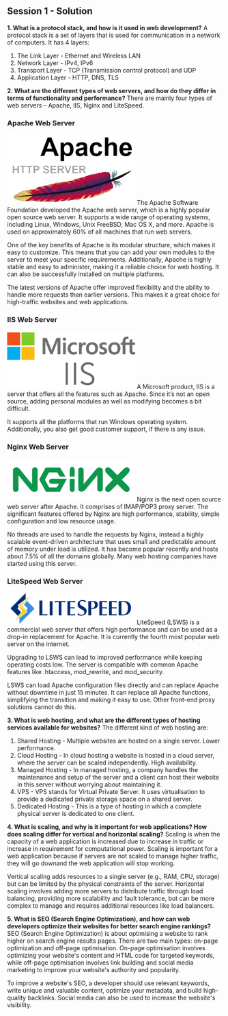## Session 1 - Solution

**1. What is a protocol stack, and how is it used in web development?**
A protocol stack is a set of layers that is used for communication in a network of computers.
It has 4 layers:
1. The Link Layer - Ethernet and Wireless LAN
2. Network Layer - IPv4, IPv6
3. Transport Layer - TCP (Transmission control protocol) and UDP
4. Application Layer - HTTP, DNS, TLS

**2. What are the different types of web servers, and how do they differ in terms of functionality and performance?**
There are mainly four types of web servers – Apache, IIS, Nginx and LiteSpeed.
### Apache Web Server
![](./apache.png)
The Apache Software Foundation developed the Apache web server, which is a highly popular open source web server. It supports a wide range of operating systems, including Linux, Windows, Unix FreeBSD, Mac OS X, and more. Apache is used on approximately 60% of all machines that run web servers.

One of the key benefits of Apache is its modular structure, which makes it easy to customize. This means that you can add your own modules to the server to meet your specific requirements. Additionally, Apache is highly stable and easy to administer, making it a reliable choice for web hosting. It can also be successfully installed on multiple platforms.

The latest versions of Apache offer improved flexibility and the ability to handle more requests than earlier versions. This makes it a great choice for high-traffic websites and web applications.

### IIS Web Server
![](./iis.png)
A Microsoft product, IIS is a server that offers all the features such as Apache. Since it’s not an open source, adding personal modules as well as modifying becomes a bit difficult.

It supports all the platforms that run Windows operating system. Additionally, you also get good customer support, if there is any issue.

### Nginx Web Server
![](./nginx.png)
Nginx is the next open source web server after Apache. It comprises of IMAP/POP3 proxy server. The significant features offered by Nginx are high performance, stability, simple configuration and low resource usage.

No threads are used to handle the requests by Nginx, instead a highly scalable event-driven architecture that uses small and predictable amount of memory under load is utilized. It has become popular recently and hosts about 7.5% of all the domains globally. Many web hosting companies have started using this server.

### LiteSpeed Web Server
![](./litespeed.png)
LiteSpeed (LSWS) is a commercial web server that offers high performance and can be used as a drop-in replacement for Apache. It is currently the fourth most popular web server on the internet.

Upgrading to LSWS can lead to improved performance while keeping operating costs low. The server is compatible with common Apache features like .htaccess, mod_rewrite, and mod_security.

LSWS can load Apache configuration files directly and can replace Apache without downtime in just 15 minutes. It can replace all Apache functions, simplifying the transition and making it easy to use. Other front-end proxy solutions cannot do this.

**3. What is web hosting, and what are the different types of hosting services available for websites?**
The different kind of web hosting are:
1. Shared Hosting - Multiple websites are hosted on a single server. Lower performance.
2. Cloud Hosting - In cloud hosting a website is hosted in a cloud server, where the server can be scaled independently. High availability.
3. Managed Hosting - In managed hosting, a company handles the maintenance and setup of the server and a client can host their website in this server without worrying about maintaining it.
4. VPS - VPS stands for Virtual Private Server. It uses virtualisation to provide a dedicated private storage space on a shared server.
5. Dedicated Hosting - This is a type of hosting in which a complete physical server is dedicated to one client.

**4. What is scaling, and why is it important for web applications? How does scaling differ for vertical and horizontal scaling?**
Scaling is when the capacity of a web application is increased due to increase in traffic or increase in requirement for computational power. Scaling is important for a web application because if servers are not scaled to manage higher traffic, they will go downand the web application will stop working.

Vertical scaling adds resources to a single server (e.g., RAM, CPU, storage) but can be limited by the physical constraints of the server. Horizontal scaling involves adding more servers to distribute traffic through load balancing, providing more scalability and fault tolerance, but can be more complex to manage and requires additional resources like load balancers.

**5. What is SEO (Search Engine Optimization), and how can web developers optimize their websites for better search engine rankings?**
SEO (Search Engine Optimization) is about optimising a website to rank higher on search engine results pages. There are two main types: on-page optimization and off-page optimisation. On-page optimisation involves optimizing your website's content and HTML code for targeted keywords, while off-page optimisation involves link building and social media marketing to improve your website's authority and popularity.

To improve a website's SEO, a developer should use relevant keywords, write unique and valuable content, optimize your metadata, and build high-quality backlinks. Social media can also be used to increase the website's visibility.